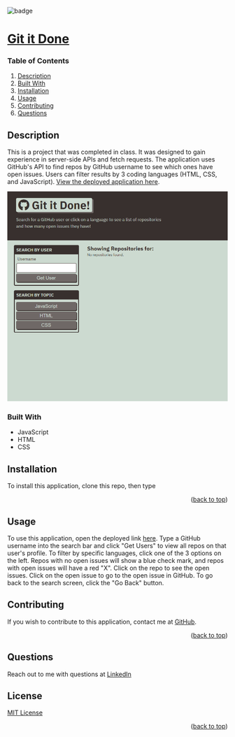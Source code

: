 
<div id="top"></div>

![badge](https://img.shields.io/badge/license-MIT-brightgreen)

# [Git it Done](https://github.com/apatheticjedi/git-it-done)

### Table of Contents

1. [Description](#description)
2. [Built With](#built-with)
3. [Installation](#installation)
4. [Usage](#usage)
5. [Contributing](#contributing)
6. [Questions](#questions)

## Description

This is a project that was completed in class. It was designed to gain experience in server-side APIs and fetch requests. The application uses GitHub's API to find repos by GitHub username to see which ones have open issues. Users can filter results by 3 coding languages (HTML, CSS, and JavaScript). [View the deployed application here](https://apatheticjedi.github.io/git-it-done/).

![Git it Done screenshot](/assets/images/screencapture-apatheticjedi-github-io-git-it-done-index-html-2023-02-08-15_11_28.png)

### Built With


* JavaScript
* HTML
* CSS 

## Installation

To install this application, clone this repo, then type

<p align="right">(<a href="#top">back to top</a>)</p>

## Usage

To use this application, open the deployed link [here](https://apatheticjedi.github.io/git-it-done/). Type a GitHub username into the search bar and click "Get Users" to view all repos on that user's profile. To filter by specific languages, click one of the 3 options on the left. Repos with no open issues will show a blue check mark, and repos with open issues will have a red "X". Click on the repo to see the open issues. Click on the open issue to go to the open issue in GitHub. To go back to the search screen, click the "Go Back" button.

## Contributing

If you wish to contribute to this application, contact me at [GitHub](https://github.com/apatheticjedi).

<p align="right">(<a href="#top">back to top</a>)</p>



## Questions

Reach out to me with questions at [LinkedIn](https://www.linkedin.com/in/davidlundt/)


## License

[MIT License](https://spdx.org/licenses/MIT.html)


<p align="right">(<a href="#top">back to top</a>)</p>
